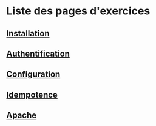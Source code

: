 # Liste des pages d'exercices

## [Installation](https://github.com/thomasedel/formation-ansible-ema/blob/main/installation.md)
## [Authentification](https://github.com/thomasedel/formation-ansible-ema/blob/main/authentification.md)
## [Configuration](https://github.com/thomasedel/formation-ansible-ema/blob/main/configuration.md)
## [Idempotence](https://github.com/thomasedel/formation-ansible-ema/blob/main/Idempotence.md)
## [Apache](https://github.com/thomasedel/formation-ansible-ema/blob/main/apache.md)

